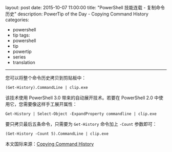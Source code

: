 ﻿layout: post
date: 2015-10-07 11:00:00
title: "PowerShell 技能连载 - 复制命令历史"
description: PowerTip of the Day - Copying Command History
categories:
- powershell
- tip
tags:
- powershell
- tip
- powertip
- series
- translation
---
您可以将整个命令历史拷贝到剪贴板中：

    (Get-History).CommandLine | clip.exe

该技术使用 PowerShell 3.0 带来的自动展开技术。若要在 PowerShell 2.0 中使用它，您需要像这样手工展开属性：

    Get-History | Select-Object -ExpandProperty commandline | clip.exe

要只拷贝最后五条命令，只需要为 `Get-History` 命令加上 `-Count` 参数即可：

    (Get-History -Count 5).CommandLine | clip.exe

<!--more-->
本文国际来源：[Copying Command History](http://powershell.com/cs/blogs/tips/archive/2015/10/07/copying-command-history-0.aspx)
